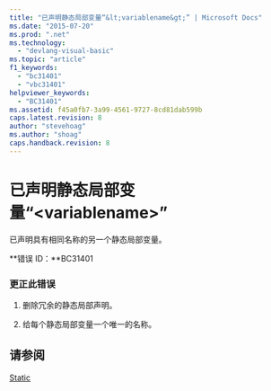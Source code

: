 ```yaml
---
title: "已声明静态局部变量“&lt;variablename&gt;” | Microsoft Docs"
ms.date: "2015-07-20"
ms.prod: ".net"
ms.technology: 
  - "devlang-visual-basic"
ms.topic: "article"
f1_keywords: 
  - "bc31401"
  - "vbc31401"
helpviewer_keywords: 
  - "BC31401"
ms.assetid: f45a0fb7-3a99-4561-9727-8cd81dab599b
caps.latest.revision: 8
author: "stevehoag"
ms.author: "shoag"
caps.handback.revision: 8
---
```

# 已声明静态局部变量“&lt;variablename&gt;”
已声明具有相同名称的另一个静态局部变量。  
  
 **错误 ID：**BC31401  
  
### 更正此错误  
  
1.  删除冗余的静态局部声明。  
  
2.  给每个静态局部变量一个唯一的名称。  
  
## 请参阅  
 [Static](../../visual-basic/language-reference/modifiers/static.md)